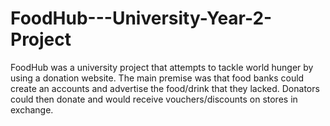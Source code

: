 # FoodHub---University-Year-2-Project

FoodHub was a university project that attempts to tackle world hunger by using a donation website. The main premise was that food banks could create an accounts and advertise the food/drink that they lacked. Donators could then donate and would receive vouchers/discounts on stores in exchange.
